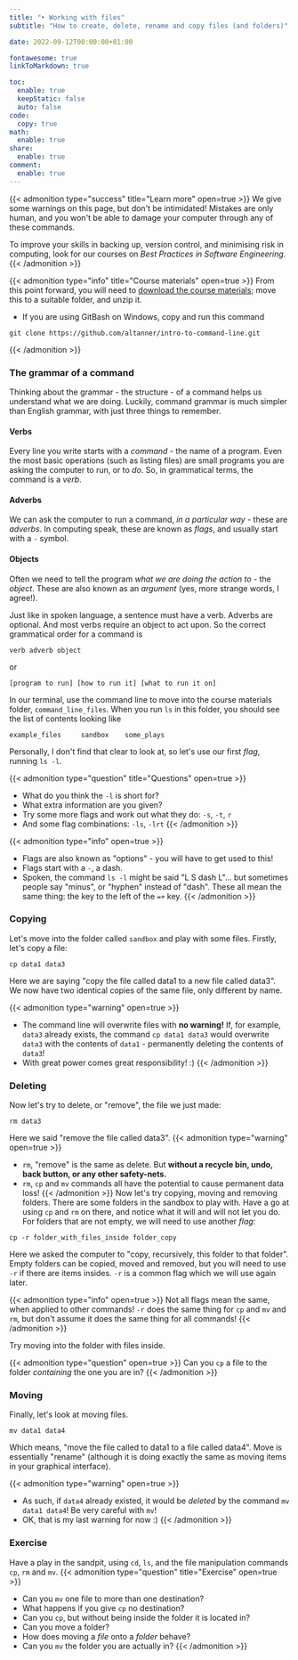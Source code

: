 ```yaml
---
title: "‣ Working with files"
subtitle: "How to create, delete, rename and copy files (and folders)"

date: 2022-09-12T00:00:00+01:00

fontawesome: true
linkToMarkdown: true

toc:
  enable: true
  keepStatic: false
  auto: false
code:
  copy: true
math:
  enable: true
share:
  enable: true
comment:
  enable: true
---
```


{{< admonition type="success" title="Learn more" open=true >}}
We give some warnings on this page, but don't be intimidated! Mistakes are only human, and you won't be able to damage your computer through any of these commands.

To improve your skills in backing up, version control, and minimising risk in computing, look for our courses on *Best Practices in Software Engineering*.
{{< /admonition >}}

{{< admonition type="info" title="Course materials" open=true >}}
From this point forward, you will need to [download the course materials](https://github.com/altanner/intro-to-command-line/raw/master/command-line-files.zip); move this to a suitable folder, and unzip it.
- If you are using GitBash on Windows, copy and run this command
```
git clone https://github.com/altanner/intro-to-command-line.git
```
{{< /admonition >}}

### The grammar of a command
Thinking about the grammar - the structure - of a command helps us understand what we are doing. Luckily, command grammar is much simpler than English grammar, with just three things to remember.
#### Verbs
Every line you write starts with a *command* - the name of a program. Even the most basic operations (such as listing files) are small programs you are asking the computer to run, or to *do*. So, in grammatical terms, the command is a *verb*.
#### Adverbs
We can ask the computer to run a command, *in a particular way* - these are *adverbs*. In computing speak, these are known as *flags*, and usually start with a `-` symbol. 
#### Objects
Often we need to tell the program *what we are doing the action to* - the *object*. These are also known as an *argument* (yes, more strange words, I agree!).

Just like in spoken language, a sentence must have a verb. Adverbs are optional. And most verbs require an object to act upon. So the correct grammatical order for a command is
```
verb adverb object
```
or
```
[program to run] [how to run it] [what to run it on]
```

In our terminal, use the command line to move into the course materials folder, `command_line_files`. When you run `ls` in this folder, you should see the list of contents looking like
```
example_files     sandbox    some_plays
```
Personally, I don't find that clear to look at, so let's use our first *flag*, running `ls -l`.

{{< admonition type="question" title="Questions" open=true >}}
- What do you think the `-l` is short for?
- What extra information are you given?
- Try some more flags and work out what they do: `-s`, `-t`, `r`
- And some flag combinations: `-ls`, `-lrt`
{{< /admonition >}}

{{< admonition type="info" open=true >}}
- Flags are also known as "options" - you will have to get used to this!
- Flags start with a `-`, a dash.
- Spoken, the command `ls -l` might be said "L S dash L"... but sometimes people say "minus", or "hyphen" instead of "dash". These all mean the same thing: the key to the left of the `=+` key.
{{< /admonition >}}

### Copying
Let's move into the folder called `sandbox` and play with some files. Firstly, let's copy a file:
```
cp data1 data3
```
Here we are saying "copy the file called data1 to a new file called data3". We now have two identical copies of the same file, only different by name.

{{< admonition type="warning" open=true >}}
- The command line will overwrite files with **no warning!** If, for example, `data3` already exists, the command `cp data1 data3` would overwrite `data3` with the contents of `data1` - permanently deleting the contents of `data3`!
- With great power comes great responsibility! :)
{{< /admonition >}}

### Deleting
Now let's try to delete, or "remove", the file we just made:
```
rm data3
```
Here we said "remove the file called data3".
{{< admonition type="warning" open=true >}}
- `rm`, "remove" is the same as delete. But **without a recycle bin, undo, back button, or any other safety-nets.**
- `rm`, `cp` and `mv` commands all have the potential to cause permanent data loss!
{{< /admonition >}}
Now let's try copying, moving and removing folders. There are some folders in the sandbox to play with. Have a go at using `cp` and `rm` on there, and notice what it will and will not let you do. For folders that are not empty, we will need to use another *flag*:
```
cp -r folder_with_files_inside folder_copy
```
Here we asked the computer to "copy, recursively, this folder to that folder". Empty folders can be copied, moved and removed, but you will need to use `-r` if there are items insides. `-r` is a common flag which we will use again later.

{{< admonition type="info" open=true >}}
Not all flags mean the same, when applied to other commands! `-r` does the same thing for `cp` and `mv` and `rm`, but don't assume it does the same thing for all commands!
{{< /admonition >}}

Try moving into the folder with files inside.

{{< admonition type="question" open=true >}}
Can you `cp` a file to the folder *containing* the one you are in?
{{< /admonition >}}

### Moving
Finally, let's look at moving files.
```
mv data1 data4
```
Which means, "move the file called to data1 to a file called data4". Move is essentially "rename" (although it is doing exactly the same as moving items in your graphical interface).

{{< admonition type="warning" open=true >}}
- As such, if `data4` already existed, it would be *deleted* by the command `mv data1 data4`! Be very careful with `mv`!
- OK, that is my last warning for now :)
{{< /admonition >}}

### Exercise
Have a play in the sandpit, using `cd`, `ls`, and the file manipulation commands `cp`, `rm` and `mv`.
{{< admonition type="question" title="Exercise" open=true >}}
- Can you `mv` one file to more than one destination?
- What happens if you give `cp` no destination?
- Can you `cp`, but without being inside the folder it is located in?
- Can you move a folder?
- How does moving a *file* onto a *folder* behave?
- Can you `mv` the folder you are actually in?
{{< /admonition >}}

